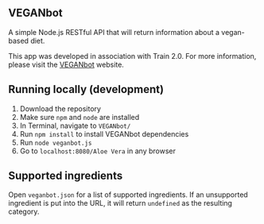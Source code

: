 ## VEGANbot
A simple Node.js RESTful API that will return information about a vegan-based diet. 

This app was developed in association with Train 2.0. For more information, please visit the [VEGANbot](http://train2point0.com/veganbot/) website.


## Running locally (development)
1. Download the repository
2. Make sure `npm` and `node` are installed
3. In Terminal, navigate to `VEGANbot/`
4. Run `npm install` to install VEGANbot dependencies
5. Run `node veganbot.js`
6. Go to `localhost:8080/Aloe Vera` in any browser


## Supported ingredients
Open `veganbot.json` for a list of supported ingredients. If an unsupported ingredient is put into the URL, it will return `undefined` as the resulting category.
